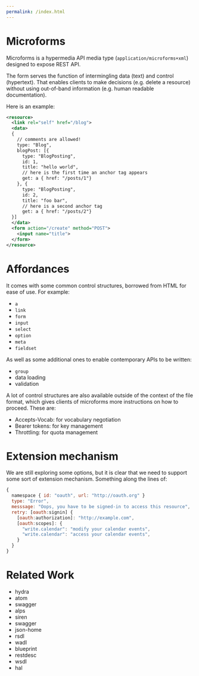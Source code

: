 ```yaml
---
permalink: /index.html
---
```


# Microforms

Microforms is a hypermedia API media type (```application/microforms+xml```) designed to expose REST API.

The form serves the function of intermingling data (text) and control (hypertext). That enables clients to make decisions (e.g. delete a resource) without using out-of-band information (e.g. human readable documentation).

Here is an example:

```xml
<resource>
  <link rel="self" href="/blog">
  <data>
  {
    // comments are allowed!
    type: "Blog",
    blogPost: [{
      type: "BlogPosting",
      id: 1,
      title: "hello world",
      // here is the first time an anchor tag appears
      get: a { href: "/posts/1"}
    }, {
      type: "BlogPosting",
      id: 2,
      title: "foo bar",
      // here is a second anchor tag
      get: a { href: "/posts/2"}
  }]
  </data>
  <form action="/create" method="POST">
    <input name="title">
  </form>
</resource>
```

# Affordances

It comes with some common control structures, borrowed from HTML for ease of use. For example:

* ```a```
* ```link```
* ```form```
* ```input```
* ```select```
* ```option```
* ```meta```
* ```fieldset```

As well as some additional ones to enable contemporary APIs to be written:

* ```group```
* data loading
* validation

A lot of control structures are also available outside of the context of the file format, which gives clients of microforms more instructions on how to proceed. These are:

* Accepts-Vocab: for vocabulary negotiation
* Bearer tokens: for key management
* Throttling: for quota management

# Extension mechanism

We are still exploring some options, but it is clear that we need to support some sort of extension mechanism. Something along the lines of:

```javascript
{
  namespace { id: "oauth", url: "http://oauth.org" }
  type: "Error",
  messsage: "Oops, you have to be signed-in to access this resource",
  retry: [oauth:signin] {
    [oauth:authorization]: "http://example.com",
    [oauth:scopes]: {
      "write.calendar": "modify your calendar events",
      "write.calendar": "access your calendar events",
    }
  }
}
```

# Related Work

* hydra
* atom
* swagger
* alps
* siren
* swagger
* json-home
* rsdl
* wadl
* blueprint
* restdesc
* wsdl
* hal

